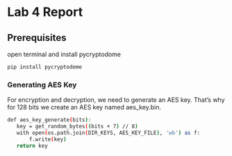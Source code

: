 # Lab 4 Report





## Prerequisites

open terminal and install pycryptodome

```sh
pip install pycryptodome
```
### Generating AES Key
For encryption and decryption, we need to generate an AES key. That’s why for 128 bits we create an AES key named aes_key.bin.

```sh
def aes_key_generate(bits):
   key = get_random_bytes((bits + 7) // 8)
   with open(os.path.join(DIR_KEYS, AES_KEY_FILE), 'wb') as f:
       f.write(key)
   return key
```

###

